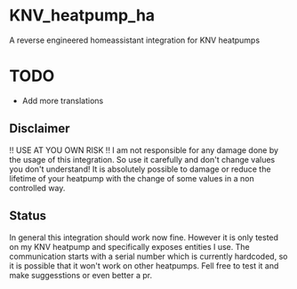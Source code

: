 # KNV_heatpump_ha
A reverse engineered homeassistant integration for KNV heatpumps

# TODO
- Add more translations

## Disclaimer
!! USE AT YOU OWN RISK !!
I am not responsible for any damage done by the usage of this integration. So use it carefully and don't change values you don't understand! It is absolutely possible to damage or reduce the lifetime of your heatpump with the change of some values in a non controlled way.

## Status
In general this integration should work now fine. However it is only tested on my KNV heatpump and specifically exposes entities I use. The communication starts with a serial number which is currently hardcoded, so it is possible that it won't work on other heatpumps. Fell free to test it and make suggesstions or even better a pr.
